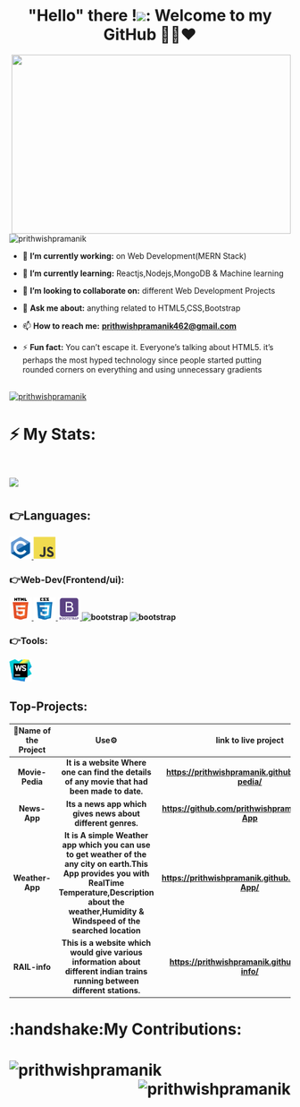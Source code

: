 <link rel="preconnect" href="https://fonts.gstatic.com">
<link href="https://fonts.googleapis.com/css2?family=Lobster&display=swap" rel="stylesheet">


<h1 align="center">"Hello" there !<img src="https://media.tenor.com/images/822fb670841c6f6582fefbb82e338a50/tenor.gif"width="50px"/>: Welcome to my GitHub 👨‍💻❤️</h1>
<img align="right" src="https://magiccopy.xyz/assets/images/hadder.gif" width="500" height="320"><img/>
<p> <img src="https://komarev.com/ghpvc/?username=prithwishpramanik&label=Profile%20views&color=0e75b6&style=flat" alt="prithwishpramanik" /> </p>


- 🔭 <b>I’m currently working:</b> on Web Development(MERN Stack)
- 🌱 <b>I’m currently learning:</b> Reactjs,Nodejs,MongoDB & Machine learning
- 👯 <b>I’m looking to collaborate on:</b> different Web Development Projects 
- 💬 <b>Ask me about:</b> anything related to HTML5,CSS,Bootstrap
- 📫 <b>How to reach me:</b> **prithwishpramanik462@gmail.com**

- ⚡ <b>Fun fact:</b> You can’t escape it. Everyone’s talking about HTML5. it’s perhaps the most hyped technology since people started putting rounded corners on everything and using unnecessary gradients<br></br>



<p margin="4px"  align="left"> <a href="https://github.com/ryo-ma/github-profile-trophy"><img src="https://github-profile-trophy.vercel.app/?username=prithwishpramanik" alt="prithwishpramanik"/></a> </p>

<h1>⚡ My Stats:<h1/>
<img src="https://github-readme-stats.vercel.app/api?username=prithwishpramanik&show_icons=true&theme=vision-friendly-dark"><img/>

<h2 align="left"><b>👉Languages:<b></h2>
<p align="left"><a href="https://www.cprogramming.com/" target="_blank"> <img src="https://raw.githubusercontent.com/devicons/devicon/master/icons/c/c-original.svg" alt="c" width="40" height="40"/> </a> 
  <a><img src="https://raw.githubusercontent.com/devicons/devicon/master/icons/javascript/javascript-original.svg" alt="javascript" width="40" height="40"/></a></p>
<h3 align="left"><b>👉Web-Dev(Frontend/ui):<b></h3>
  <p align="left"><a href="https://www.w3.org/html/" target="_blank"> <img src="https://raw.githubusercontent.com/devicons/devicon/master/icons/html5/html5-original-wordmark.svg" alt="html5" width="40" height="40"/> <a href="https://www.w3schools.com/css/" target="_blank"> <img src="https://raw.githubusercontent.com/devicons/devicon/master/icons/css3/css3-original-wordmark.svg" alt="css3" width="40" height="40"/> </a> </a> <a href="https://getbootstrap.com" target="_blank"> <img src="https://raw.githubusercontent.com/devicons/devicon/master/icons/bootstrap/bootstrap-plain-wordmark.svg" alt="bootstrap" width="40" height="40"/> </a><a><img src="https://upload.wikimedia.org/wikipedia/commons/thumb/a/a1/AJAX_logo_by_gengns.svg/1200px-AJAX_logo_by_gengns.svg.png" alt="bootstrap" width="60" height="40"/>
<img src="https://openjsf.org/wp-content/uploads/sites/84/2019/10/jquery-logo-vertical_large_square.png" alt="bootstrap" width="50" height="45"/>
    
<h3 align="left"><b>👉Tools:<b></h3>
  <a><img src="https://github.com/prithwishpramanik/prithwishpramanik/blob/main/icon-webstorm.png" alt="bootstrap" width="40" height="40"/>
    
    
## Top-Projects:
    
| 📛Name of the Project| Use⚙ | link to live project |
| :--: | :-: | :-: |
|Movie-Pedia|It is a website Where one can find the details of any movie that had been made to date.|https://prithwishpramanik.github.io/Movie-pedia/|
|News-App|Its a news app which gives news about different genres.|https://github.com/prithwishpramanik/News-App|
|Weather-App|It is A simple Weather app which you can use to get weather of the any city on earth.This App provides you with RealTime Temperature,Description about the weather,Humidity & Windspeed of the searched location|https://prithwishpramanik.github.io/Weather-App/
|RAIL-info|This is a website which would give various information about different indian trains running between different stations.|https://prithwishpramanik.github.io/RAIL-info/
<h1>:handshake:My Contributions:<h1/>
<p><img align="left" src="https://github-readme-stats.vercel.app/api/top-langs?username=prithwishpramanik&show_icons=true&locale=en&layout=compact" alt="prithwishpramanik"/></p>
<p><img align="right" src="https://github-readme-streak-stats.herokuapp.com/?user=prithwishpramanik&theme=highcontrast" alt="prithwishpramanik" /></p>


